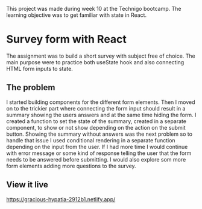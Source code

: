 This project was made during week 10 at the Technigo bootcamp. The learning objective was to get familiar with state in React.

# Survey form with React

The assignment was to build a short survey with subject free of choice. The main purpose were to practice both useState hook and also connecting HTML form inputs to state. 

## The problem

I started building components for the different form elements. Then I moved on to the trickier part where connecting the form input should result in a summary showing the users answers and at the same time hiding the form. I created a function to set the state of the summary, created in a separate component, to show or not show depending on the action on the submit button. Showing the summary without answers was the next problem so to handle that issue I used conditional rendering in a separate function depending on the input from the user. If I had more time I would continue with error message or some kind of response telling the user that the form needs to be answered before submitting. I would also explore som more form elements adding more questions to the survey.

## View it live

https://gracious-hypatia-2912b1.netlify.app/
